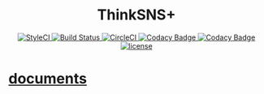 <h1 align="center">ThinkSNS+</h1>
<p align="center">
    <!-- StyleCI -->
    <a href="https://styleci.io/repos/76627423">
        <img src="https://styleci.io/repos/76627423/shield?branch=master" alt="StyleCI">
    </a>
    <!-- Build Status for travis-ci -->
    <a href="https://travis-ci.org/zhiyicx/thinksns-plus">
        <img src="https://travis-ci.org/zhiyicx/thinksns-plus.svg?branch=master" alt="Build Status">
    </a>
    <!-- CircleCI -->
    <a href="https://circleci.com/gh/zhiyicx/thinksns-plus/tree/master">
        <img src="https://circleci.com/gh/zhiyicx/thinksns-plus/tree/master.svg?style=svg" alt="CircleCI">
    </a>
    <!-- Codacy Badge -->
    <a href="https://www.codacy.com/app/shiweidu/thinksns-plus?utm_source=github.com&utm_medium=referral&utm_content=zhiyicx/thinksns-plus&utm_campaign=badger">
        <img src="https://api.codacy.com/project/badge/Grade/8320deaa80b8489f95fcedaae6df079d" alt="Codacy Badge">
    </a>
    <a href="https://www.codacy.com/app/shiweidu/thinksns-plus?utm_source=github.com&amp;utm_medium=referral&amp;utm_content=zhiyicx/thinksns-plus&amp;utm_campaign=Badge_Coverage">
        <img src="https://api.codacy.com/project/badge/Coverage/8320deaa80b8489f95fcedaae6df079d" alt="Codacy Badge">
    </a>
    <!-- license -->
    <a href="LICENSE">
        <img src="https://img.shields.io/badge/license-Apache%202-blue.svg" alt="license">
    </a>
</p>

# [documents](documents)